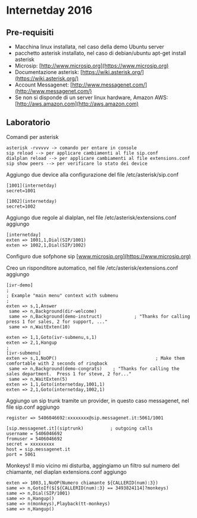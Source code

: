 # Internetday 2016


## Pre-requisiti

- Macchina linux installata, nel caso della demo Ubuntu server
- pacchetto asterisk installato, nel caso di debian/ubuntu apt-get install asterisk
- Microsip: [http://www.microsip.org](https://www.microsip.org)
- Documentazione asterisk: [https://wiki.asterisk.org/](https://wiki.asterisk.org/)
- Account Messagenet: [http://www.messagenet.com/](http://www.messagenet.com/)
- Se non si disponde di un server linux hardware, Amazon AWS: [http://aws.amazon.com](http://aws.amazon.com)

## Laboratorio

Comandi per asterisk

```
asterisk -rvvvvv -> comando per entare in console
sip reload --> per applicare cambiamenti al file sip.conf
dialplan reload --> per applicare cambiamenti al file extensions.conf
sip show peers --> per verificare lo stato dei device
```



Aggiungo due device alla configurazione del file /etc/asterisk/sip.conf

```
[1001](internetday)
secret=1001

[1002](internetday)
secret=1002
```



Aggiungo due regole al dialplan, nel file /etc/asterisk/extensions.conf aggiungo

```
[internetday]
exten => 1001,1,Dial(SIP/1001)
exten => 1002,1,Dial(SIP/1002)
```
Configuro due sofphone sip [www.microsip.org](https://www.microsip.org)


Creo un risponditore automatico, nel file /etc/asterisk/extensions.conf aggiungo 

```
[ivr-demo]
;
; Example "main menu" context with submenu
;
exten => s,1,Answer
 same => n,Background(dir-welcome)
 same => n,Background(demo-instruct)            ; "Thanks for calling press 1 for sales, 2 for support, ..."
 same => n,WaitExten(10)

exten => 1,1,Goto(ivr-submenu,s,1)
exten => 2,1,Hangup
;
[ivr-submenu]
exten => s,1,NoOP()                                     ; Make them comfortable with 2 seconds of ringback
 same => n,Background(demo-congrats)    ; "Thanks for calling the sales department.  Press 1 for steve, 2 for..."
 same => n,WaitExten(5)
exten => 1,1,Goto(internetday,1001,1)
exten => 2,1,Goto(internetday,1002,1)
```

Aggiungo un sip trunk tramite un provider, in questo caso messagenet, nel file sip.conf aggiungo

```
register => 5406046692:xxxxxxxx@sip.messagenet.it:5061/1001

[sip.messagenet.it](siptrunk)          ; outgoing calls
username = 5406046692
fromuser = 5406046692
secret = xxxxxxxxx
host = sip.messagenet.it
port = 5061
```

Monkeys! Il mio vicino mi disturba, aggingiamo un filtro sul numero del chiamante, nel diaplan extensions.conf aggiungo 

```
exten => 1003,1,NoOP(Numero chiamante ${CALLERID(num):3})
same => n,GotoIf($[${CALLERID(num):3} == 3493824114]?monkeys)
same => n,Dial(SIP/1001)
same => n,Hangup()
same => n(monkeys),Playback(tt-monkeys)
same => n,Hangup()
```

